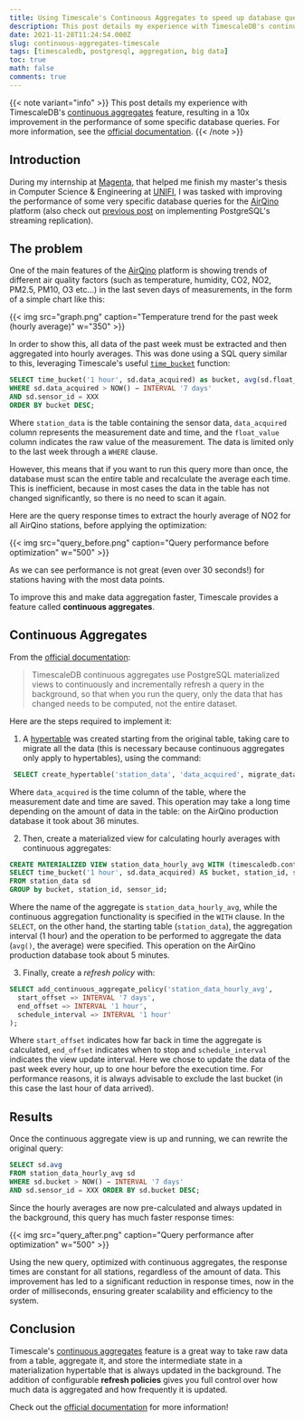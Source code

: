 ```yaml
---
title: Using Timescale's Continuous Aggregates to speed up database queries
description: This post details my experience with TimescaleDB's continuous aggregates feature, resulting in a 10x improvement in the performance of some specific database queries.
date: 2021-11-28T11:24:54.000Z
slug: continuous-aggregates-timescale
tags: [timescaledb, postgresql, aggregation, big data]
toc: true
math: false
comments: true
---
```


{{< note variant="info" >}}
This post details my experience with TimescaleDB's [continuous aggregates](https://docs.timescale.com/timescaledb/latest/how-to-guides/continuous-aggregates/about-continuous-aggregates/) feature, resulting in a 10x improvement in the performance of some specific database queries. For more information, see the [official documentation](https://docs.timescale.com/timescaledb/latest/how-to-guides/continuous-aggregates/).
{{< /note >}}

## Introduction

During my internship at [Magenta](https://magentalab.it), that helped me finish my master's thesis in Computer Science & Engineering at [UNIFI](https://unifi.it/), I was tasked with improving the performance of some very specific database queries for the [AirQino](https://airqino.it/en/) platform (also check out [previous post](/blog/2021/10/wildfly-docker-timescale/) on implementing PostgreSQL's streaming replication).

## The problem

One of the main features of the [AirQino](https://airqino.it/en/) platform is showing trends of different air quality factors (such as temperature, humidity, CO2, NO2, PM2.5, PM10, O3 etc...) in the last seven days of measurements, in the form of a simple chart like this:

{{< img src="graph.png" caption="Temperature trend for the past week (hourly average)" w="350" >}}

In order to show this, all data of the past week must be extracted and then aggregated into hourly averages. This was done using a SQL query similar to this, leveraging Timescale's useful [`time_bucket`](https://docs.timescale.com/api/latest/hyperfunctions/time_bucket/) function:

```sql
SELECT time_bucket('1 hour', sd.data_acquired) as bucket, avg(sd.float_value) FROM station_data sd
WHERE sd.data_acquired > NOW() − INTERVAL '7 days'
AND sd.sensor_id = XXX
ORDER BY bucket DESC;
```

Where `station_data` is the table containing the sensor data, `data_acquired` column represents the measurement date and time, and the `float_value` column indicates the raw value of the measurement. The data is limited only to the last week through a `WHERE` clause.

However, this means that if you want to run this query more than once, the database must scan the entire table and recalculate the average each time. This is inefficient, because in most cases the data in the table has not changed significantly, so there is no need to scan it again.

Here are the query response times to extract the hourly average of NO2 for all AirQino stations, before applying the optimization:

{{< img src="query_before.png" caption="Query performance before optimization" w="500" >}}

As we can see performance is not great (even over 30 seconds!) for stations having with the most data points.

To improve this and make data aggregation faster, Timescale provides a feature called **continuous aggregates**.

## Continuous Aggregates

From the [official documentation](https://docs.timescale.com/timescaledb/latest/how-to-guides/continuous-aggregates/):

> TimescaleDB continuous aggregates use PostgreSQL materialized views to continuously and incrementally refresh a query in the background, so that when you run the query, only the data that has changed needs to be computed, not the entire dataset.

Here are the steps required to implement it:

1. A [hypertable](https://docs.timescale.com/timescaledb/latest/how-to-guides/hypertables/) was created starting from the original table, taking care to migrate all the data (this is necessary because continuous aggregates only apply to hypertables), using the command:

```sql
 SELECT create_hypertable('station_data', 'data_acquired', migrate_data => true);
```

Where `data_acquired` is the time column of the table, where the measurement date and time are saved. This operation may take a long time depending on the amount of data in the table: on the AirQino production database it took about 36 minutes.

2. Then, create a materialized view for calculating hourly averages with continuous aggregates:

```sql
CREATE MATERIALIZED VIEW station_data_hourly_avg WITH (timescaledb.continuous) AS
SELECT time_bucket('1 hour', sd.data_acquired) AS bucket, station_id, sensor_id, avg(sd.float_value)
FROM station_data sd
GROUP by bucket, station_id, sensor_id;
```

Where the name of the aggregate is `station_data_hourly_avg`, while the continuous aggregation functionality is specified in the `WITH` clause. In the `SELECT`, on the other hand, the starting table (`station_data`), the aggregation interval (1 hour) and the operation to be performed to aggregate the data (`avg()`, the average) were specified. This operation on the AirQino production database took about 5 minutes.

3. Finally, create a _refresh policy_ with:

```sql
SELECT add_continuous_aggregate_policy('station_data_hourly_avg',
  start_offset => INTERVAL '7 days',
  end_offset => INTERVAL '1 hour',
  schedule_interval => INTERVAL '1 hour'
);
```

Where `start_offset` indicates how far back in time the aggregate is calculated, `end_offset` indicates when to stop and `schedule_interval` indicates the view update interval. Here we chose to update the data of the past week every hour, up to one hour before the execution time. For performance reasons, it is always advisable to exclude the last bucket (in this case the last hour of data arrived).

## Results

Once the continuous aggregate view is up and running, we can rewrite the original query:

```sql
SELECT sd.avg
FROM station_data_hourly_avg sd
WHERE sd.bucket > NOW() − INTERVAL '7 days'
AND sd.sensor_id = XXX ORDER BY sd.bucket DESC;
```

Since the hourly averages are now pre-calculated and always updated in the background, this query has much faster response times:

{{< img src="query_after.png" caption="Query performance after optimization" w="500" >}}

Using the new query, optimized with continuous aggregates, the response times are constant for all stations, regardless of the amount of data. This improvement has led to a significant reduction in response times, now in the order of milliseconds, ensuring greater scalability and efficiency to the system.

## Conclusion

Timescale's [continuous aggregates](https://docs.timescale.com/timescaledb/latest/how-to-guides/continuous-aggregates/about-continuous-aggregates/) feature is a great way to take raw data from a table, aggregate it, and store the intermediate state in a materialization hypertable that is always updated in the background. The addition of configurable **refresh policies** gives you full control over how much data is aggregated and how frequently it is updated.

Check out the [official documentation](https://docs.timescale.com/timescaledb/latest/how-to-guides/continuous-aggregates/) for more information!
